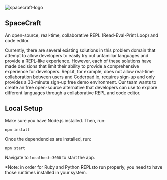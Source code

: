 ![spacecraft-logo](https://i.imgur.com/f9RQ9GC.png)
## SpaceCraft
An open-source, real-time, collaborative REPL (Read-Eval-Print Loop) and code editor.

Currently, there are several existing solutions in this problem domain that attempt to allow developers to easily try out unfamiliar languages and provide a REPL-like experience. However, each of these solutions have made decisions that limit their ability to provide a comprehensive experience for developers. Repl.it, for example, does not allow real-time collaboration between users and Coderpad.io, requires sign-up and only provides a 30-minute sign-up free demo environment. Our team wants to create an free open-source alternative that developers can use to explore different languages through a collaborative REPL and code editor.

## Local Setup
Make sure you have Node.js installed. Then, run:

```
npm install
```

Once the dependencies are installed, run:

```
npm start
```

Navigate to `localhost:3000` to start the app.

*Note: in order for Ruby and Python REPLsto run properly, you need to have those runtimes installed in your system.

